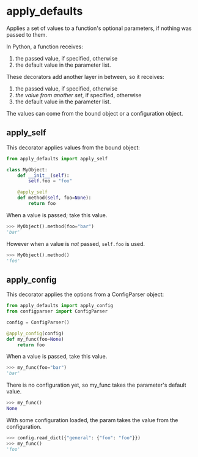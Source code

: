 # apply_defaults

Applies a set of values to a function's optional parameters, if nothing was
passed to them.

In Python, a function receives:
1. the passed value, if specified, otherwise
2. the default value in the parameter list.

These decorators add another layer in between, so it receives:

1. the passed value, if specified, otherwise
2. *the value from another set*, if specified, otherwise
3. the default value in the parameter list.

The values can come from the bound object or a configuration object.

## apply_self

This decorator applies values from the bound object:

```python
from apply_defaults import apply_self

class MyObject:
    def __init__(self):
        self.foo = "foo"

    @apply_self
    def method(self, foo=None):
        return foo
```

When a value is passed; take this value.

```python
>>> MyObject().method(foo="bar")
'bar'
```

However when a value is _not_ passed, `self.foo` is used.

```python
>>> MyObject().method()
'foo'
```

## apply_config

This decorator applies the options from a ConfigParser object:

```python
from apply_defaults import apply_config
from configparser import ConfigParser

config = ConfigParser()

@apply_config(config)
def my_func(foo=None)
    return foo
```

When a value is passed, take this value.

```python
>>> my_func(foo="bar")
'bar'
```

There is no configuration yet, so my_func takes the parameter's default value.

```python
>>> my_func()
None
```

With some configuration loaded, the param takes the value from the
configuration.

```python
>>> config.read_dict({"general": {"foo": "foo"}})
>>> my_func()
'foo'
```
